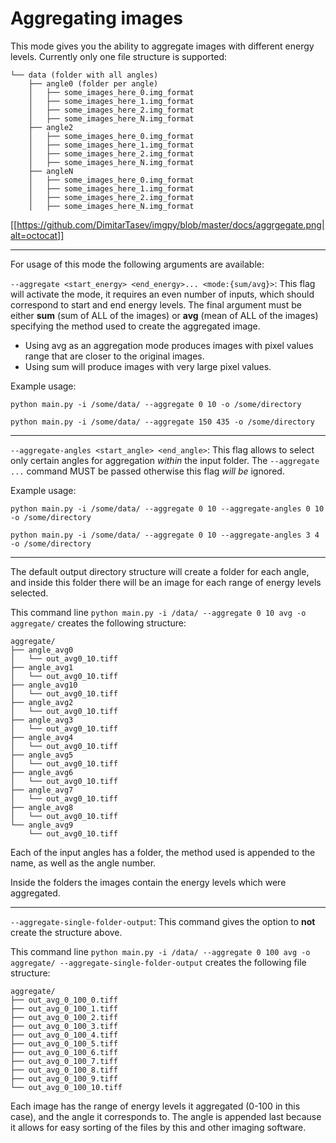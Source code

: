 # Aggregating images

This mode gives you the ability to aggregate images with different energy levels. Currently only one file structure is supported:
```
└── data (folder with all angles)
    ├── angle0 (folder per angle)
    │   ├── some_images_here_0.img_format
    │   ├── some_images_here_1.img_format
    │   ├── some_images_here_2.img_format
    │   ├── some_images_here_N.img_format
    ├── angle2
    │   ├── some_images_here_0.img_format
    │   ├── some_images_here_1.img_format
    │   ├── some_images_here_2.img_format
    │   ├── some_images_here_N.img_format
    ├── angleN
    │   ├── some_images_here_0.img_format
    │   ├── some_images_here_1.img_format
    │   ├── some_images_here_2.img_format
    │   ├── some_images_here_N.img_format
```
[[https://github.com/DimitarTasev/imgpy/blob/master/docs/aggrgegate.png|alt=octocat]]

---

For usage of this mode the following arguments are available:

`--aggregate <start_energy> <end_energy>... <mode:{sum/avg}>`: This flag will activate the mode, it requires an even number of inputs, which should correspond to start and end energy levels. The final argument must be either **sum** (sum of ALL of the images) or **avg** (mean of ALL of the images) specifying the method used to create the aggregated image.

- Using avg as an aggregation mode produces images with pixel values range that are closer to the original images.
- Using sum will produce images with very large pixel values.

Example usage:

`python main.py -i /some/data/ --aggregate 0 10 -o /some/directory`

`python main.py -i /some/data/ --aggregate 150 435 -o /some/directory`

---

`--aggregate-angles <start_angle> <end_angle>`: This flag allows to select only certain angles for aggregation _within_ the input folder. The `--aggregate ...` command MUST be passed otherwise this flag _will be_ ignored.

Example usage:

`python main.py -i /some/data/ --aggregate 0 10 --aggregate-angles 0 10 -o /some/directory`

`python main.py -i /some/data/ --aggregate 0 10 --aggregate-angles 3 4 -o /some/directory`

---

The default output directory structure will create a folder for each angle, and inside this folder there will be an image for each range of energy levels selected. 

This command line `python main.py -i /data/ --aggregate 0 10 avg -o aggregate/` creates the following structure:
```
aggregate/
├── angle_avg0
│   └── out_avg0_10.tiff
├── angle_avg1
│   └── out_avg0_10.tiff
├── angle_avg10
│   └── out_avg0_10.tiff
├── angle_avg2
│   └── out_avg0_10.tiff
├── angle_avg3
│   └── out_avg0_10.tiff
├── angle_avg4
│   └── out_avg0_10.tiff
├── angle_avg5
│   └── out_avg0_10.tiff
├── angle_avg6
│   └── out_avg0_10.tiff
├── angle_avg7
│   └── out_avg0_10.tiff
├── angle_avg8
│   └── out_avg0_10.tiff
└── angle_avg9
    └── out_avg0_10.tiff
```

Each of the input angles has a folder, the method used is appended to the name, as well as the angle number.

Inside the folders the images contain the energy levels which were aggregated.

---

`--aggregate-single-folder-output`: This command gives the option to **not** create the structure above. 

This command line `python main.py -i /data/ --aggregate 0 100 avg -o aggregate/ --aggregate-single-folder-output` creates the following file structure:
```
aggregate/
├── out_avg_0_100_0.tiff
├── out_avg_0_100_1.tiff
├── out_avg_0_100_2.tiff
├── out_avg_0_100_3.tiff
├── out_avg_0_100_4.tiff
├── out_avg_0_100_5.tiff
├── out_avg_0_100_6.tiff
├── out_avg_0_100_7.tiff
├── out_avg_0_100_8.tiff
├── out_avg_0_100_9.tiff
└── out_avg_0_100_10.tiff
```

Each image has the range of energy levels it aggregated (0-100 in this case), and the angle it corresponds to. The angle is appended last because it allows for easy sorting of the files by this and other imaging software.